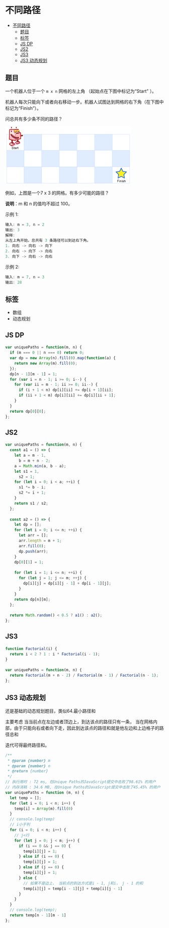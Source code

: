 不同路径
===
<!-- TOC -->

- [不同路径](#不同路径)
  - [题目](#题目)
  - [标签](#标签)
  - [JS DP](#JS-DP)
  - [JS2](#JS2)
  - [JS3](#JS3)
  - [JS3 动态规划](#JS3-动态规划)

<!-- /TOC -->

## 题目
一个机器人位于一个 `m x n` 网格的左上角 （起始点在下图中标记为“Start” ）。

机器人每次只能向下或者向右移动一步。机器人试图达到网格的右下角（在下图中标记为“Finish”）。

问总共有多少条不同的路径？

![robot_maze.png](../resource/assets/算法/robot_maze.png)

例如，上图是一个7 x 3 的网格。有多少可能的路径？

**说明**：m 和 n 的值均不超过 100。

示例 1:
```js
输入: m = 3, n = 2
输出: 3
解释:
从左上角开始，总共有 3 条路径可以到达右下角。
1. 向右 -> 向右 -> 向下
2. 向右 -> 向下 -> 向右
3. 向下 -> 向右 -> 向右
```

示例 2:
```js
输入: m = 7, n = 3
输出: 28
```

## 标签
- 数组
- 动态规划

## JS DP
```js
var uniquePaths = function(m, n) {
  if (m === 0 || n === 0) return 0;
  var dp = new Array(n).fill(0).map(function(a) {
    return new Array(m).fill(0);
  });
  dp[n - 1][m - 1] = 1;
  for (var i = n - 1; i >= 0; i--) {
    for (var ii = m - 1; ii >= 0; ii--) {
      if (i + 1 < n) dp[i][ii] += dp[i + 1][ii];
      if (ii + 1 < m) dp[i][ii] += dp[i][ii + 1];
    }
  }
  return dp[0][0];
};
```

## JS2
```js
var uniquePaths = function(m, n) {
  const a1 = () => {
    let a = m - 1,
      b = m + n - 2;
    a = Math.min(a, b - a);
    let s1 = 1,
      s2 = 1;
    for (let i = 0; i < a; ++i) {
      s1 *= b - i;
      s2 *= i + 1;
    }
    return s1 / s2;
  };

  const a2 = () => {
    let dp = [];
    for (let i = 0; i <= n; ++i) {
      let arr = [];
      arr.length = m + 1;
      arr.fill(0);
      dp.push(arr);
    }
    dp[0][1] = 1;

    for (let i = 1; i <= n; ++i) {
      for (let j = 1; j <= m; ++j) {
        dp[i][j] = dp[i][j - 1] + dp[i - 1][j];
      }
    }
    return dp[n][m];
  };

  return Math.random() < 0.5 ? a1() : a2();
};
```

## JS3
```js
function Factorial(i) {
  return i < 2 ? 1 : i * Factorial(i - 1);
}

var uniquePaths = function(m, n) {
  return Factorial(m + n - 2) / Factorial(m - 1) / Factorial(n - 1);
};
```

## JS3 动态规划 
还是基础的动态规划题目，类似64.最小路径和

主要考虑 当当前点在左边或者顶边上，到达该点的路径只有一条， 当在网格内部，由于只能向右或者向下走，因此到达该点的路径和就是他左边和上边格子的路径总和

迭代可得最终路径和。

```js
/**
 * @param {number} m
 * @param {number} n
 * @return {number}
 */
// 执行用时 : 72 ms, 在Unique Paths的JavaScript提交中击败了98.61% 的用户
// 内存消耗 : 34.6 MB, 在Unique Paths的JavaScript提交中击败了45.45% 的用户
var uniquePaths = function (m, n) {
  let temp = [];
  for (let i = 0; i < n; i++) {
    temp[i] = Array(m).fill(0)
  }
  // console.log(temp)
  // i小于列
  for (i = 0; i < n; i++) {
    // j<行
    for (let j = 0; j < m; j++) {
      if (i == 0 && j == 0) {
        temp[i][j] = 1;
      } else if (i == 0) {
        temp[i][j] = 1;
      } else if (j == 0) {
        temp[i][j] = 1;
      } else {
        // 如果不是边上， 当前点的到达方式是i - 1, j和i， j - 1 的和
        temp[i][j] = temp[i - 1][j] + temp[i][j - 1]
      }
    }
  }
  // console.log(temp);
  return temp[n - 1][m - 1]
};
```